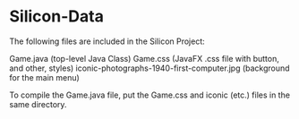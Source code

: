 # Silicon-Data

The following files are included in the Silicon Project:

Game.java (top-level Java Class)
Game.css (JavaFX .css file with button, and other, styles)
iconic-photographs-1940-first-computer.jpg (background for the main menu)

To compile the Game.java file, put the Game.css and iconic (etc.) files in the same directory.
